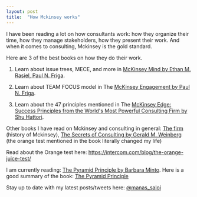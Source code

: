 ```yaml
---
layout: post
title:  "How Mckinsey works"
---
```


I have been reading a lot on how consultants work: how they organize their time, how they manage stakeholders, how they present their work. And when it comes to consulting, Mckinsey is the gold standard.

Here are 3 of the best books on how they do their work.

1. Learn about issue trees, MECE, and more in [McKinsey Mind by Ethan M. Rasiel, Paul N. Friga](https://manassaloi.com/booksummaries/2016/04/20/mcKinsey-mind-ethan-paul.html).

2. Learn about TEAM FOCUS model in The [McKinsey Engagement by Paul N. Friga](https://manassaloi.com/booksummaries/2016/01/27/mckinsey-engagement-friga.html).

3. Learn about the 47 principles mentioned in The [McKinsey Edge: Success Principles from the World's Most Powerful Consulting Firm by Shu Hattori](https://manassaloi.com/booksummaries/2016/04/21/mcKinsey-edge-hattori.html).

Other books I have read on Mckinsey and consulting in general: [The firm](https://www.goodreads.com/book/show/16130157-the-firm) (history of Mckinsey), [The Secrets of Consulting by Gerald M. Weinberg](https://manassaloi.com/booksummaries/2016/05/29/secrets-of-consulting-gerald-weinberg.html) (the orange test mentioned in the book literally changed my life)

Read about the Orange test here: https://intercom.com/blog/the-orange-juice-test/

I am currently reading: [The Pyramid Principle by Barbara Minto](https://www.goodreads.com/book/show/33206.The_Minto_Pyramid_Principle). Here is a good summary of the book: [The Pyramid Principle](https://medium.com/lessons-from-mckinsey/the-pyramid-principle-f0885dd3c5c7)

Stay up to date with my latest posts/tweets here: [@manas_saloi](http://twitter.com/manas_saloi)
